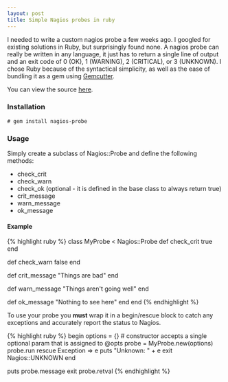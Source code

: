 ```yaml
---
layout: post
title: Simple Nagios probes in ruby
---
```


I needed to write a custom nagios probe a few weeks ago. I googled for existing solutions in Ruby, but surprisingly
found none. A nagios probe can really be written in any language, it just has to return a single line of output and
an exit code of 0 (OK), 1 (WARNING), 2 (CRITICAL), or 3 (UNKNOWN). I chose Ruby because of the syntactical simplicity,
as well as the ease of bundling it as a gem using [Gemcutter][1].

You can view the source [here][2].

### Installation

    # gem install nagios-probe
    
### Usage

Simply create a subclass of Nagios::Probe and define the following methods:

* check_crit
* check_warn
* check_ok (optional - it is defined in the base class to always return true)
* crit_message
* warn_message
* ok_message

#### Example

{% highlight ruby %}
class MyProbe < Nagios::Probe
  def check_crit
    true
  end

  def check_warn
    false
  end

  def crit_message
    "Things are bad"
  end

  def warn_message
    "Things aren't going well"
  end

  def ok_message
    "Nothing to see here"
  end
end
{% endhighlight %}
    
To use your probe you **must** wrap it in a begin/rescue block to catch any exceptions and accurately report the status
to Nagios.

{% highlight ruby %}
begin
  options = {} # constructor accepts a single optional param that is assigned to @opts
  probe = MyProbe.new(options)
  probe.run
rescue Exception => e
  puts "Unknown: " + e
  exit Nagios::UNKNOWN
end

puts probe.message
exit probe.retval
{% endhighlight %}

[1]: http://gems.rubyforge.org/
[2]: http://github.com/hobodave/nagios-probe
